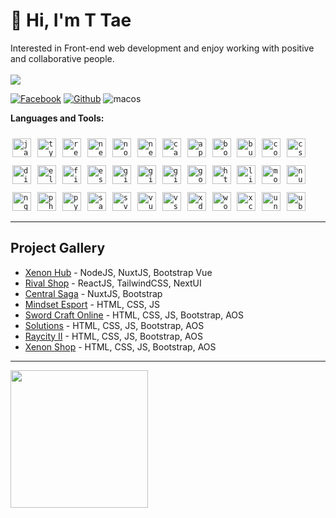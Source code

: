 # 👋 Hi, I'm T Tae
Interested in Front-end web development and enjoy working with positive and collaborative people.
<br><br>
<a href="https://github.com/taetiffy"><img src="https://count.getloli.com/get/@taetiffy?theme=rule34"/></a>

<p>
  <a href="https://www.facebook.com/profile.php?id=100056884506607"><img alt="Facebook" src="https://img.shields.io/badge/facebook-%231877F2.svg?&style=for-the-badge&logo=facebook&logoColor=white"/></a>
  <a href="https://github.com/taetiffy"><img alt="Github" src="https://img.shields.io/badge/GitHub-100000?style=for-the-badge&logo=github&logoColor=white"/></a>
  <img alt="macos" src="https://img.shields.io/badge/mac%20os-000000?style=for-the-badge&logo=apple&logoColor=white"/>
</a>
</p>

<strong>Languages and Tools:</strong>

<code><img src="https://cdn.jsdelivr.net/gh/devicons/devicon/icons/javascript/javascript-original.svg" height="30" style="margin-left:3px; margin-right:3px; margin-top:10px;" alt="javascript logo"  /></code>
  <code><img src="https://cdn.jsdelivr.net/gh/devicons/devicon/icons/typescript/typescript-original.svg" height="30" style="margin-left:3px; margin-right:3px; margin-top:10px;" alt="typescript logo"  /></code>
  <code><img src="https://cdn.jsdelivr.net/gh/devicons/devicon/icons/react/react-original.svg" height="30" style="margin-left:3px; margin-right:3px; margin-top:10px;" alt="react logo"  /></code>
  <code><img src="https://cdn.jsdelivr.net/gh/devicons/devicon/icons/nextjs/nextjs-original.svg" height="30" style="margin-left:3px; margin-right:3px; margin-top:10px;" alt="nextjs logo"  /></code>
  <code><img src="https://cdn.jsdelivr.net/gh/devicons/devicon/icons/nodejs/nodejs-original.svg" height="30" style="margin-left:3px; margin-right:3px; margin-top:10px;" alt="nodejs logo"  /></code>
  <code><img src="https://cdn.jsdelivr.net/gh/devicons/devicon/icons/nestjs/nestjs-plain.svg" height="30" style="margin-left:3px; margin-right:3px; margin-top:10px;" alt="nestjs logo"  /></code>
  <code><img src="https://cdn.jsdelivr.net/gh/devicons/devicon/icons/canva/canva-original.svg" height="30" style="margin-left:3px; margin-right:3px; margin-top:10px;" alt="canva logo"  /></code>
  <code><img src="https://cdn.jsdelivr.net/gh/devicons/devicon/icons/apache/apache-original.svg" height="30" style="margin-left:3px; margin-right:3px; margin-top:10px;" alt="apache logo"  /></code>
  <code><img src="https://cdn.jsdelivr.net/gh/devicons/devicon/icons/bootstrap/bootstrap-original.svg" height="30" style="margin-left:3px; margin-right:3px; margin-top:10px;" alt="bootstrap logo"  /></code>
  <code><img src="https://cdn.jsdelivr.net/gh/devicons/devicon/icons/bulma/bulma-plain.svg" height="30" style="margin-left:3px; margin-right:3px; margin-top:10px;" alt="bulma logo"  /></code>
  <code><img src="https://cdn.jsdelivr.net/gh/devicons/devicon/icons/codepen/codepen-plain.svg" height="30" style="margin-left:3px; margin-right:3px; margin-top:10px;" alt="codepen logo"  /></code>
  <code><img src="https://cdn.jsdelivr.net/gh/devicons/devicon/icons/css3/css3-original.svg" height="30" style="margin-left:3px; margin-right:3px; margin-top:10px;" alt="css3 logo"  /></code>
  <code><img src="https://cdn.jsdelivr.net/gh/devicons/devicon/icons/digitalocean/digitalocean-original.svg" height="30" style="margin-left:3px; margin-right:3px; margin-top:10px;" alt="digitalocean logo"  /></code>
  <code><img src="https://cdn.jsdelivr.net/gh/devicons/devicon/icons/electron/electron-original.svg" height="30" style="margin-left:3px; margin-right:3px; margin-top:10px;" alt="electron logo"  /></code>
  <code><img src="https://cdn.jsdelivr.net/gh/devicons/devicon/icons/figma/figma-original.svg" height="30" style="margin-left:3px; margin-right:3px; margin-top:10px;" alt="figma logo"  /></code>
  <code><img src="https://cdn.jsdelivr.net/gh/devicons/devicon/icons/eslint/eslint-original.svg" height="30" style="margin-left:3px; margin-right:3px; margin-top:10px;" alt="eslint logo"  /></code>
  <code><img src="https://cdn.jsdelivr.net/gh/devicons/devicon/icons/git/git-original.svg" height="30" style="margin-left:3px; margin-right:3px; margin-top:10px;" alt="git logo"  /></code>
  <code><img src="https://cdn.jsdelivr.net/gh/devicons/devicon/icons/github/github-original.svg" height="30" style="margin-left:3px; margin-right:3px; margin-top:10px;" alt="github logo"  /></code>
  <code><img src="https://cdn.jsdelivr.net/gh/devicons/devicon/icons/gitlab/gitlab-original.svg" height="30" style="margin-left:3px; margin-right:3px; margin-top:10px;" alt="gitlab logo"  /></code>
  <code><img src="https://cdn.jsdelivr.net/gh/devicons/devicon/icons/googlecloud/googlecloud-original.svg" height="30" style="margin-left:3px; margin-right:3px; margin-top:10px;" alt="googlecloud logo"  /></code>
  <code><img src="https://cdn.jsdelivr.net/gh/devicons/devicon/icons/html5/html5-original.svg" height="30" style="margin-left:3px; margin-right:3px; margin-top:10px;" alt="html5 logo"  /></code>
  <code><img src="https://cdn.jsdelivr.net/gh/devicons/devicon/icons/linux/linux-original.svg" height="30" style="margin-left:3px; margin-right:3px; margin-top:10px;" alt="linux logo"  /></code>
  <code><img src="https://cdn.jsdelivr.net/gh/devicons/devicon/icons/mongodb/mongodb-original.svg" height="30" style="margin-left:3px; margin-right:3px; margin-top:10px;" alt="mongodb logo"  /></code>
  <code><img src="https://cdn.jsdelivr.net/gh/devicons/devicon/icons/nuxtjs/nuxtjs-original.svg" height="30" style="margin-left:3px; margin-right:3px; margin-top:10px;" alt="nuxtjs logo"  /></code>
  <code><img src="https://cdn.jsdelivr.net/gh/devicons/devicon/icons/nginx/nginx-original.svg" height="30" style="margin-left:3px; margin-right:3px; margin-top:10px;" alt="nginx logo"  /></code>
  <code><img src="https://cdn.jsdelivr.net/gh/devicons/devicon/icons/php/php-original.svg" height="30" style="margin-left:3px; margin-right:3px; margin-top:10px;" alt="php logo"  /></code>
  <code><img src="https://cdn.jsdelivr.net/gh/devicons/devicon/icons/python/python-original.svg" height="30" style="margin-left:3px; margin-right:3px; margin-top:10px;" alt="python logo"  /></code>
  <code><img src="https://cdn.jsdelivr.net/gh/devicons/devicon/icons/sass/sass-original.svg" height="30" style="margin-left:3px; margin-right:3px; margin-top:10px;" alt="sass logo"  /></code>
  <code><img src="https://cdn.jsdelivr.net/gh/devicons/devicon/icons/svelte/svelte-original.svg" height="30" style="margin-left:3px; margin-right:3px; margin-top:10px;" alt="svelte logo"  /></code>
  <code><img src="https://cdn.jsdelivr.net/gh/devicons/devicon/icons/vuejs/vuejs-original.svg" height="30" style="margin-left:3px; margin-right:3px; margin-top:10px;" alt="vuejs logo"  /></code>
  <code><img src="https://cdn.jsdelivr.net/gh/devicons/devicon/icons/vscode/vscode-original.svg" height="30" style="margin-left:3px; margin-right:3px; margin-top:10px;" alt="vscode logo"  /></code>
  <code><img src="https://cdn.jsdelivr.net/gh/devicons/devicon/icons/xd/xd-plain.svg" height="30" style="margin-left:3px; margin-right:3px; margin-top:10px;" alt="xd logo"  /></code>
  <code><img src="https://cdn.jsdelivr.net/gh/devicons/devicon/icons/wordpress/wordpress-original.svg" height="30" style="margin-left:3px; margin-right:3px; margin-top:10px;" alt="wordpress logo"  /></code>
  <code><img src="https://cdn.jsdelivr.net/gh/devicons/devicon/icons/xcode/xcode-original.svg" height="30" style="margin-left:3px; margin-right:3px; margin-top:10px;" alt="xcode logo"  /></code>
  <code><img src="https://cdn.jsdelivr.net/gh/devicons/devicon/icons/unity/unity-original.svg" height="30" style="margin-left:3px; margin-right:3px; margin-top:10px;" alt="unity logo"  /></code>
  <code><img src="https://cdn.jsdelivr.net/gh/devicons/devicon/icons/ubuntu/ubuntu-plain.svg" height="30" style="margin-left:3px; margin-right:3px; margin-top:10px;" alt="ubuntu logo"  /></code>

---
## Project Gallery
- [Xenon Hub](https://tiffy-portfolio.vercel.app/img/xenon-hub.gif) - NodeJS, NuxtJS, Bootstrap Vue
- [Rival Shop](https://tiffy-portfolio.vercel.app/img/rival-shop-sm.gif) - ReactJS, TailwindCSS, NextUI
- [Central Saga](https://tiffy-portfolio.vercel.app/img/central-ls-slide.gif) - NuxtJS, Bootstrap
- [Mindset Esport](https://tiffy-portfolio.vercel.app/img/esport.gif) - HTML, CSS, JS
- [Sword Craft Online](https://tiffy-portfolio.vercel.app/img/sao.gif) - HTML, CSS, JS, Bootstrap, AOS
- [Solutions](https://tiffy-portfolio.vercel.app/img/18fix.gif) - HTML, CSS, JS, Bootstrap, AOS
- [Raycity II](https://tiffy-portfolio.vercel.app/img/rc-ii.jpg) - HTML, CSS, JS, Bootstrap, AOS
- [Xenon Shop](https://tiffy-portfolio.vercel.app/img/xenon-shop.gif) - HTML, CSS, JS, Bootstrap, AOS
---

<a href="https://github.com/taetiffy">
  <img height="220" align="center" src="https://github-readme-stats.vercel.app/api?username=taetiffy&bg_color=30,e96443,904e95&title_color=fff&text_color=fff" />
</a>

